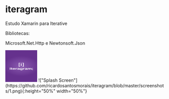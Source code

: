 # iteragram
Estudo Xamarin para Iterative

Bibliotecas:

Microsoft.Net.Http e Newtonsoft.Json

<img src="https://github.com/ricardosantosmorais/iteragram/blob/master/screenshots/1.png" width="100" height="100">
!["Splash Screen"](https://github.com/ricardosantosmorais/iteragram/blob/master/screenshots/1.png){:height="50%" width="50%"}
